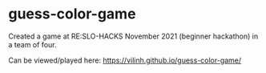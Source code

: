 # guess-color-game
Created a game at RE:SLO-HACKS November 2021 (beginner hackathon) in a team of four.

Can be viewed/played here: https://vilinh.github.io/guess-color-game/

